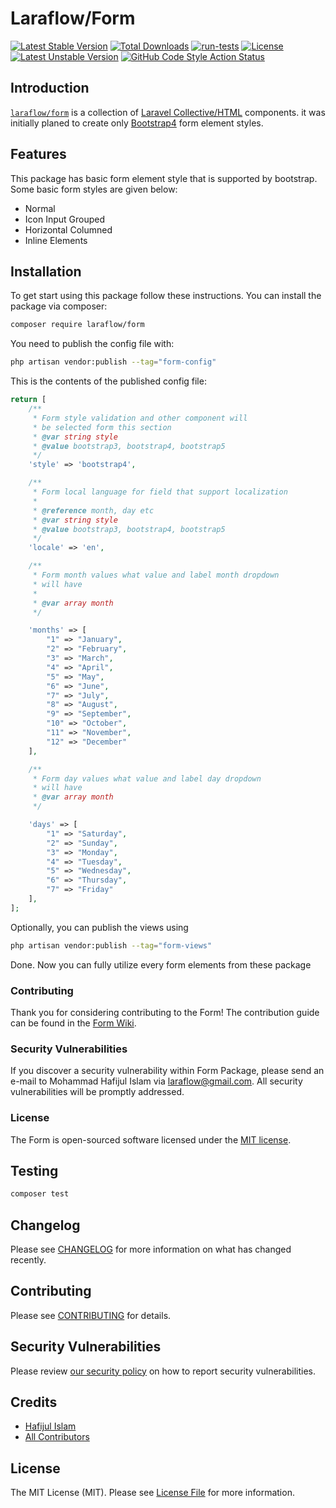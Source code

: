 # Laraflow/Form
[![Latest Stable Version](https://poser.pugx.org/laraflow/form/v)](//packagist.org/packages/laraflow/form)
[![Total Downloads](https://poser.pugx.org/laraflow/form/downloads)](//packagist.org/packages/laraflow/form)
[![run-tests](https://github.com/laraflow/form/workflows/run-tests/badge.svg)](//github.com/laraflow/form/actions/workflows/run-tests.yml)
[![License](https://poser.pugx.org/laraflow/form/license)](//packagist.org/packages/laraflow/form)
[![Latest Unstable Version](https://poser.pugx.org/laraflow/form/v/unstable)](//packagist.org/packages/laraflow/form)
[![GitHub Code Style Action Status](https://img.shields.io/github/workflow/status/laraflow/form/Fix%20PHP%20code%20style%20issues?label=code%20style)](https://github.com/laraflow/form/actions?query=workflow%3A"Check+%26+fix+styling"+branch%3Amain)


## Introduction
[``laraflow/form``](https://packagist.org/packages/laraflow/form) is a collection of [Laravel Collective/HTML](https://packagist.org/packages/laravelcollective/html) components.
it was initially planed to create only [Bootstrap4](https://getbootstrap.com/) form element styles.

## Features
This package has basic form element style that is supported by bootstrap.
Some basic form styles are given below:
* Normal
* Icon Input Grouped
* Horizontal Columned
* Inline Elements

## Installation
To get start using this package follow these instructions.
You can install the package via composer:

```bash
composer require laraflow/form
```

You need to publish the config file with:

```bash
php artisan vendor:publish --tag="form-config"
```

This is the contents of the published config file:

```php
return [
    /**
     * Form style validation and other component will
     * be selected form this section
     * @var string style
     * @value bootstrap3, bootstrap4, bootstrap5
     */
    'style' => 'bootstrap4',

    /**
     * Form local language for field that support localization
     *
     * @reference month, day etc
     * @var string style
     * @value bootstrap3, bootstrap4, bootstrap5
     */
    'locale' => 'en',

    /**
     * Form month values what value and label month dropdown
     * will have
     *
     * @var array month
     */

    'months' => [
        "1" => "January",
        "2" => "February",
        "3" => "March",
        "4" => "April",
        "5" => "May",
        "6" => "June",
        "7" => "July",
        "8" => "August",
        "9" => "September",
        "10" => "October",
        "11" => "November",
        "12" => "December"
    ],

    /**
     * Form day values what value and label day dropdown
     * will have
     * @var array month
     */

    'days' => [
        "1" => "Saturday",
        "2" => "Sunday",
        "3" => "Monday",
        "4" => "Tuesday",
        "5" => "Wednesday",
        "6" => "Thursday",
        "7" => "Friday"
    ],
];
```

Optionally, you can publish the views using

```bash
php artisan vendor:publish --tag="form-views"
```

Done. Now you can fully utilize every form elements from these package

### Contributing

Thank you for considering contributing to the Form!
The contribution guide can be found in the [Form Wiki](https://github.com/laraflow/form/wiki/).

### Security Vulnerabilities

If you discover a security vulnerability within Form Package,
please send an e-mail to Mohammad Hafijul Islam via [laraflow@gmail.com](mailto:laraflow@gmail.com).
All security vulnerabilities will be promptly addressed.

### License

The Form is open-sourced software licensed under the [MIT license](https://opensource.org/licenses/MIT).


## Testing

```bash
composer test
```

## Changelog

Please see [CHANGELOG](CHANGELOG.md) for more information on what has changed recently.

## Contributing

Please see [CONTRIBUTING](https://github.com/sajibAdhi/laraflow-form/blob/contributing/docs/contributing.md) for details.

## Security Vulnerabilities

Please review [our security policy](../../security/policy) on how to report security vulnerabilities.

## Credits

- [Hafijul Islam](https://github.com/laraflow)
- [All Contributors](../../contributors)

## License

The MIT License (MIT). Please see [License File](LICENSE.md) for more information.
